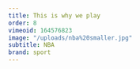 ```yaml
---
title: This is why we play
order: 8
vimeoid: 164576823
image: "/uploads/nba%20smaller.jpg"
subtitle: NBA
brand: sport
---
```

